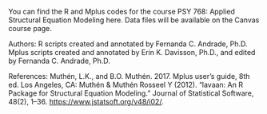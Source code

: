 You can find the R and Mplus codes for the course PSY 768: Applied Structural Equation Modeling here. Data files will be available on the Canvas course page.

Authors:
R scripts created and annotated by Fernanda C. Andrade, Ph.D.
Mplus scripts created and annotated by Erin K. Davisson, Ph.D., and edited by Fernanda C. Andrade, Ph.D.

References:
Muthén, L.K., and B.O. Muthén. 2017. Mplus user’s guide, 8th ed. Los Angeles, CA: Muthén & Muthén
Rosseel Y (2012). “lavaan: An R Package for Structural Equation Modeling.” Journal of Statistical Software, 48(2), 1–36. https://www.jstatsoft.org/v48/i02/.
